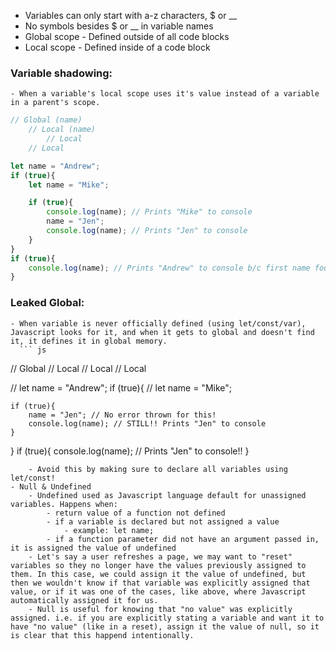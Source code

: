 - Variables can only start with a-z characters, $ or __
- No symbols besides $ or __  in variable names
- Global scope - Defined outside of all code blocks
- Local scope - Defined inside of a code block
### Variable shadowing: 
	- When a variable's local scope uses it's value instead of a variable in a parent's scope.
``` js
// Global (name)
	// Local (name)
		// Local
	// Local

let name = "Andrew";
if (true){
	let name = "Mike";

	if (true){
		console.log(name); // Prints "Mike" to console
		name = "Jen";
		console.log(name); // Prints "Jen" to console
	}
}
if (true){
	console.log(name); // Prints "Andrew" to console b/c first name found is in parent scope
}
```

### Leaked Global: 
	- When variable is never officially defined (using let/const/var), Javascript looks for it, and when it gets to global and doesn't find it, it defines it in global memory. 
	  ``` js
// Global 
	// Local 
		// Local
	// Local

// let name = "Andrew";
if (true){
	// let name = "Mike";

	if (true){
		name = "Jen"; // No error thrown for this!
		console.log(name); // STILL!! Prints "Jen" to console
	}
}
if (true){
	console.log(name); // Prints "Jen" to console!!
}
```
	- Avoid this by making sure to declare all variables using let/const!
- Null & Undefined
	- Undefined used as Javascript language default for unassigned variables. Happens when:
		- return value of a function not defined
		- if a variable is declared but not assigned a value
			- example: let name;
		- if a function parameter did not have an argument passed in, it is assigned the value of undefined
	- Let's say a user refreshes a page, we may want to "reset" variables so they no longer have the values previously assigned to them. In this case, we could assign it the value of undefined, but then we wouldn't know if that variable was explicitly assigned that value, or if it was one of the cases, like above, where Javascript automatically assigned it for us. 
	- Null is useful for knowing that "no value" was explicitly assigned. i.e. if you are explicitly stating a variable and want it to have "no value" (like in a reset), assign it the value of null, so it is clear that this happend intentionally. 
